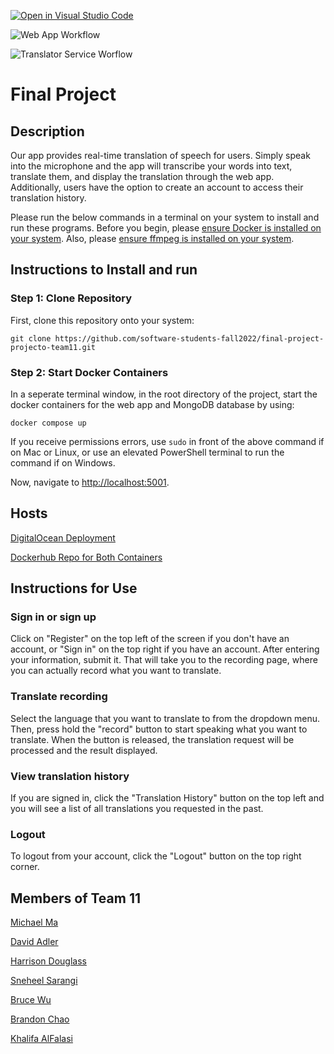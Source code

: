 [![Open in Visual Studio Code](https://classroom.github.com/assets/open-in-vscode-c66648af7eb3fe8bc4f294546bfd86ef473780cde1dea487d3c4ff354943c9ae.svg)](https://classroom.github.com/online_ide?assignment_repo_id=9574936&assignment_repo_type=AssignmentRepo)


![Web App Workflow](https://github.com/software-students-fall2022/final-project-projecto-team11/actions/workflows/web-app-workflow.yml/badge.svg)

![Translator Service Worflow](https://github.com/software-students-fall2022/final-project-projecto-team11/actions/workflows/translator-service-workflow.yml/badge.svg)

# Final Project

## Description
Our app provides real-time translation of speech for users. Simply speak into the microphone and the app will transcribe your words into text, translate them, and display the translation through the web app. Additionally, users have the option to create an account to access their translation history.

Please run the below commands in a terminal on your system to install and run these programs. Before you begin, please [ensure Docker is installed on your system](https://docs.docker.com/engine/install/). Also, please [ensure ffmpeg is installed on your system](https://ffmpeg.org/download.html).

## Instructions to Install and run

### Step 1: Clone Repository
First, clone this repository onto your system:
```
git clone https://github.com/software-students-fall2022/final-project-projecto-team11.git
```
### Step 2: Start Docker Containers
In a seperate terminal window, in the root directory of the project, start the docker containers for the web app and MongoDB database by using:
```
docker compose up
```
If you receive permissions errors, use `sudo` in front of the above command if on Mac or Linux, or use an elevated PowerShell terminal to run the command if on Windows.

Now, navigate to <http://localhost:5001>.

## Hosts

[DigitalOcean Deployment](https://web-app-oyfrn.ondigitalocean.app/)

[Dockerhub Repo for Both Containers](https://hub.docker.com/repository/docker/chiaos/se_final_project_repo)

## Instructions for Use

### Sign in or sign up
Click on "Register" on the top left of the screen if you don't have an account, or "Sign in" on the top right if you have an account. After entering your information, submit it. That will take you to the recording page, where you can actually record what you want to translate.

### Translate recording
Select the language that you want to translate to from the dropdown menu. Then, press hold the "record" button to start speaking what you want to translate. When the button is released, the translation request will be processed and the result displayed.

### View translation history
If you are signed in, click the "Translation History" button on the top left and you will see a list of all translations you requested in the past.

### Logout
To logout from your account, click the "Logout" button on the top right corner.

## Members of Team 11
[Michael Ma](https://github.com/mma01us)

[David Adler](https://github.com/dov212)

[Harrison Douglass](https://github.com/hpdouglass)

[Sneheel Sarangi](https://github.com/Xarangi)

[Bruce Wu](https://github.com/bxw201)

[Brandon Chao](https:/github.com/Sciao)

[Khalifa AlFalasi](https:/github.com/Khalifa-AlFalasi)
